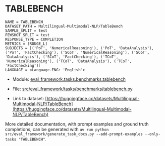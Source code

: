 # TABLEBENCH

````
NAME = TABLEBENCH
DATASET_PATH = Multilingual-Multimodal-NLP/TableBench
SAMPLE_SPLIT = test
FEWSHOT_SPLIT = test
RESPONSE_TYPE = COMPLETION
METRICS = [ROUGE_L]
SUBJECTS = [('PoT', 'NumericalReasoning'), ('PoT', 'DataAnalysis'), ('PoT', 'FactChecking'), ('SCoT', 'NumericalReasoning'), ('SCoT', 'DataAnalysis'), ('SCoT', 'FactChecking'), ('TCoT', 'NumericalReasoning'), ('TCoT', 'DataAnalysis'), ('TCoT', 'FactChecking')]
LANGUAGE = <Language.ENG: 'English'>
````

- Module: [eval_framework.tasks.benchmarks.tablebench](eval_framework.tasks.benchmarks.tablebench)

- File: [src/eval_framework/tasks/benchmarks/tablebench.py](../../src/eval_framework/tasks/benchmarks/tablebench.py)

- Link to dataset: [https://huggingface.co/datasets/Multilingual-Multimodal-NLP/TableBench](https://huggingface.co/datasets/Multilingual-Multimodal-NLP/TableBench)

More detailed documentation, with prompt examples and ground truth completions, can be generated with `uv run python src/eval_framework/generate_task_docs.py --add-prompt-examples --only-tasks "TABLEBENCH"`.

